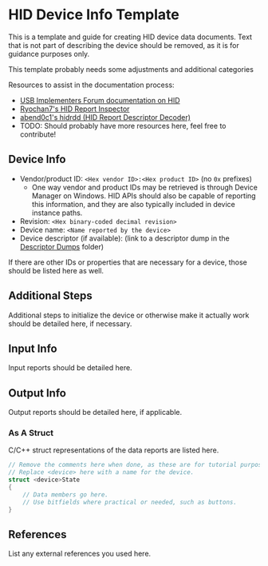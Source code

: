 # HID Device Info Template

This is a template and guide for creating HID device data documents. Text that is not part of describing the device should be removed, as it is for guidance purposes only.

This template probably needs some adjustments and additional categories

Resources to assist in the documentation process:

- [USB Implementers Forum documentation on HID](https://www.usb.org/hid)
- [Ryochan7's HID Report Inspector](https://github.com/Ryochan7/HidReportInspector/)
- [abend0c1's hidrdd (HID Report Descriptor Decoder)](https://github.com/abend0c1/hidrdd)
- TODO: Should probably have more resources here, feel free to contribute!

## Device Info

- Vendor/product ID: `<Hex vendor ID>:<Hex product ID>` (no `0x` prefixes)
  - One way vendor and product IDs may be retrieved is through Device Manager on Windows. HID APIs should also be capable of reporting this information, and they are also typically included in device instance paths.
- Revision: `<Hex binary-coded decimal revision>`
- Device name: `<Name reported by the device>`
- Device descriptor (if available): (link to a descriptor dump in the [Descriptor Dumps](../Descriptor%20Dumps/) folder)

If there are other IDs or properties that are necessary for a device, those should be listed here as well.

## Additional Steps

Additional steps to initialize the device or otherwise make it actually work should be detailed here, if necessary.

## Input Info

Input reports should be detailed here.

## Output Info

Output reports should be detailed here, if applicable.

### As A Struct

C/C++ struct representations of the data reports are listed here.

```cpp
// Remove the comments here when done, as these are for tutorial purposes only.
// Replace <device> here with a name for the device.
struct <device>State
{
    // Data members go here.
    // Use bitfields where practical or needed, such as buttons.
}
```

## References

List any external references you used here.
